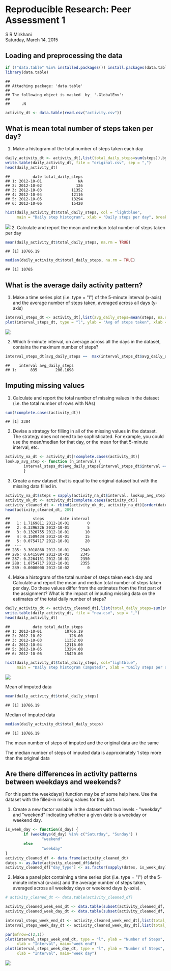 # Reproducible Research: Peer Assessment 1
S R Mirkhani  
Saturday, March 14, 2015  


## Loading and preprocessing the data



```r
if (!"data.table" %in% installed.packages()) install.packages(data.table)
library(data.table)
```

```
## 
## Attaching package: 'data.table'
## 
## The following object is masked _by_ '.GlobalEnv':
## 
##     .N
```

```r
activity_dt <- data.table(read.csv("activity.csv"))
```

## What is mean total number of steps taken per day?
1. Make a histogram of the total number of steps taken each day

```r
daily_activity_dt <- activity_dt[,list(total_daily_steps=sum(steps)),by=date]
write.table(daily_activity_dt, file = "original.csv", sep = ",")
head(daily_activity_dt)
```

```
##          date total_daily_steps
## 1: 2012-10-01                NA
## 2: 2012-10-02               126
## 3: 2012-10-03             11352
## 4: 2012-10-04             12116
## 5: 2012-10-05             13294
## 6: 2012-10-06             15420
```

```r
hist(daily_activity_dt$total_daily_steps, col = "lightblue",
     main = "Daily step histogram", xlab = "Daily steps per day", breaks = 20)
```

![](PA1_template_files/figure-html/unnamed-chunk-2-1.png) 
2. Calculate and report the mean and median total number of steps taken
per day

```r
mean(daily_activity_dt$total_daily_steps, na.rm = TRUE)
```

```
## [1] 10766.19
```

```r
median(daily_activity_dt$total_daily_steps, na.rm = TRUE)
```

```
## [1] 10765
```


## What is the average daily activity pattern?
1. Make a time series plot (i.e. type = "l") of the 5-minute interval (x-axis)
and the average number of steps taken, averaged across all days (y-axis)  

```r
interval_steps_dt <- activity_dt[,list(avg_daily_steps=mean(steps, na.rm = TRUE)),by=interval]
plot(interval_steps_dt, type = "l", ylab = "Avg of steps taken", xlab = "Interval")
```

![](PA1_template_files/figure-html/unnamed-chunk-4-1.png) 
  
2. Which 5-minute interval, on average across all the days in the dataset,
contains the maximum number of steps?  

```r
interval_steps_dt[avg_daily_steps ==  max(interval_steps_dt$avg_daily_steps)]
```

```
##    interval avg_daily_steps
## 1:      835        206.1698
```


## Imputing missing values
1. Calculate and report the total number of missing values in the dataset
(i.e. the total number of rows with NAs)

```r
sum(!complete.cases(activity_dt))
```

```
## [1] 2304
```
2. Devise a strategy for filling in all of the missing values in the dataset. The
strategy does not need to be sophisticated. For example, you could use
the mean/median for that day, or the mean for that 5-minute interval, etc.


```r
activity_na_dt <- activity_dt[!complete.cases(activity_dt)]
lookup_avg_step <- function (n_interval) {
        interval_steps_dt$avg_daily_steps[interval_steps_dt$interval == n_interval]
        }
```

3. Create a new dataset that is equal to the original dataset but with the
missing data filled in.

```r
activity_na_dt$steps = sapply(activity_na_dt$interval, lookup_avg_step)
activity_ok_dt <- activity_dt[complete.cases(activity_dt)]
activity_cleaned_dt <- rbind(activity_ok_dt, activity_na_dt)[order(date, interval)]
head(activity_cleaned_dt, 289)
```

```
##          steps       date interval
##   1: 1.7169811 2012-10-01        0
##   2: 0.3396226 2012-10-01        5
##   3: 0.1320755 2012-10-01       10
##   4: 0.1509434 2012-10-01       15
##   5: 0.0754717 2012-10-01       20
##  ---                              
## 285: 3.3018868 2012-10-01     2340
## 286: 0.6415094 2012-10-01     2345
## 287: 0.2264151 2012-10-01     2350
## 288: 1.0754717 2012-10-01     2355
## 289: 0.0000000 2012-10-02        0
```

4. Make a histogram of the total number of steps taken each day and Calculate
and report the mean and median total number of steps taken per day. Do
these values differ from the estimates from the first part of the assignment?
What is the impact of imputing missing data on the estimates of the total
daily number of steps?

```r
daily_activity_dt <- activity_cleaned_dt[,list(total_daily_steps=sum(steps, na.rm = TRUE)),by=date]
write.table(daily_activity_dt, file = "new.csv", sep = ",")
head(daily_activity_dt)
```

```
##          date total_daily_steps
## 1: 2012-10-01          10766.19
## 2: 2012-10-02            126.00
## 3: 2012-10-03          11352.00
## 4: 2012-10-04          12116.00
## 5: 2012-10-05          13294.00
## 6: 2012-10-06          15420.00
```

```r
hist(daily_activity_dt$total_daily_steps, col="lightblue",
     main = "Daily step histogram (Imputed)", xlab = "Daily steps per day", breaks = 20)
```

![](PA1_template_files/figure-html/unnamed-chunk-10-1.png) 
  
Mean of imputed data

```r
mean(daily_activity_dt$total_daily_steps)
```

```
## [1] 10766.19
```
  
Median of imputed data

```r
median(daily_activity_dt$total_daily_steps)
```

```
## [1] 10766.19
```
  
The mean number of steps of imputed and the original data are the same
  
The median number of steps of imputed data is approximately 1 step more than
the original data


## Are there differences in activity patterns between weekdays and weekends?

For this part the weekdays() function may be of some help here. Use the dataset
with the filled-in missing values for this part.

1. Create a new factor variable in the dataset with two levels - "weekday"
and "weekend" indicating whether a given date is a weekday or weekend
day.

```r
is_week_day <- function(d_day) {
        if (weekdays(d_day) %in% c("Saturday", "Sunday") )
                "weekend"
        else
                "weekday"
}
activity_cleaned_df <- data.frame(activity_cleaned_dt)
dates <- as.Date(activity_cleaned_df$date)
activity_cleaned_df["day_type"] <- as.factor(sapply(dates, is_week_day))
```

2. Make a panel plot containing a time series plot (i.e. type = "l") of the
5-minute interval (x-axis) and the average number of steps taken, averaged
across all weekday days or weekend days (y-axis).

```r
# activity_cleaned_dt <- data.table(activity_cleaned_df)

activity_cleaned_week_end_dt <- data.table(subset(activity_cleaned_df, day_type == "weekend"))
activity_cleaned_week_day_dt <- data.table(subset(activity_cleaned_df, day_type == "weekday"))

interval_steps_week_end_dt <- activity_cleaned_week_end_dt[,list(total_daily_steps=sum(steps)),by=interval]
interval_steps_week_day_dt <- activity_cleaned_week_day_dt[,list(total_daily_steps=sum(steps)),by=interval]

par(mfrow=c(2,1))
plot(interval_steps_week_end_dt, type = "l", ylab = "Number of Steps", 
     xlab = "Interval", main="week end")
plot(interval_steps_week_day_dt, type = "l", ylab = "Number of Steps",
     xlab = "Interval", main="week day")
```

![](PA1_template_files/figure-html/unnamed-chunk-14-1.png) 
